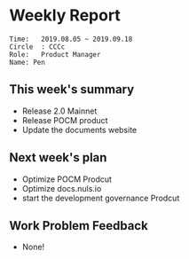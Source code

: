 # Weekly Report 
```
Time: 	2019.08.05 ~ 2019.09.18
Circle	: CCCc
Role:	Product Manager
Name: Pen
```
## This week's summary

- Release 2.0 Mainnet
- Release POCM product 
- Update the documents website

## Next week's plan

- Optimize POCM Prodcut
- Optimize docs.nuls.io
- start the development governance Prodcut

## Work Problem Feedback

- None!

